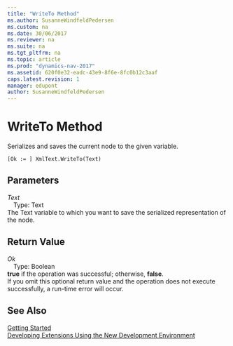 ```yaml
---
title: "WriteTo Method"
ms.author: SusanneWindfeldPedersen
ms.custom: na
ms.date: 30/06/2017
ms.reviewer: na
ms.suite: na
ms.tgt_pltfrm: na
ms.topic: article
ms.prod: "dynamics-nav-2017"
ms.assetid: 620f0e32-eadc-43e9-8f6e-8fc0b12c3aaf
caps.latest.revision: 1
manager: edupont
author: SusanneWindfeldPedersen
---
```


# WriteTo Method
Serializes and saves the current node to the given variable.  
```  
[Ok := ] XmlText.WriteTo(Text)  
```  
## Parameters
*Text*    
&emsp;Type: Text  
The Text variable to which you want to save the serialized representation of the node.  
  
## Return Value
*Ok*  
&emsp;Type: Boolean  
**true** if the operation was successful; otherwise, **false**.  
If you omit this optional return value and the operation does not execute successfully, a run-time error will occur.  
  
## See Also
[Getting Started](../devenv-get-started.md)  
[Developing Extensions Using the New Development Environment](../devenv-dev-overview.md)  
